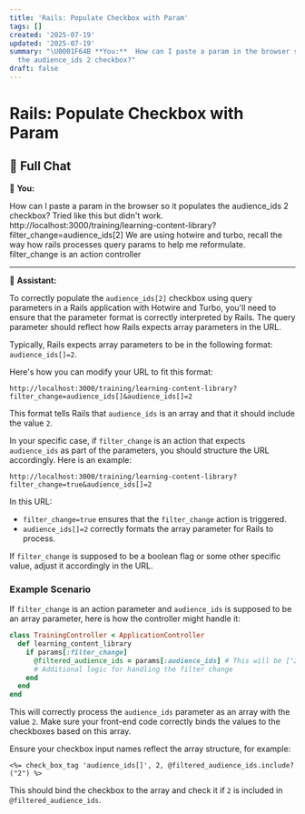 ```yaml
---
title: 'Rails: Populate Checkbox with Param'
tags: []
created: '2025-07-19'
updated: '2025-07-19'
summary: "\U0001F64B **You:**  How can I paste a param in the browser so it populates
  the audience_ids 2 checkbox?"
draft: false
---
```


# Rails: Populate Checkbox with Param

## 🧠 Full Chat

🙋 **You:**

How can I paste a param in the browser so it populates the audience_ids 2 checkbox?
Tried like this but didn't work.
http://localhost:3000/training/learning-content-library?filter_change=audience_ids[2]
We are using hotwire and turbo, recall the way how rails processes query params to help me reformulate. filter_change is an action controller

---

🤖 **Assistant:**

To correctly populate the `audience_ids[2]` checkbox using query parameters in a Rails application with Hotwire and Turbo, you'll need to ensure that the parameter format is correctly interpreted by Rails. The query parameter should reflect how Rails expects array parameters in the URL.

Typically, Rails expects array parameters to be in the following format: `audience_ids[]=2`.

Here's how you can modify your URL to fit this format:

```
http://localhost:3000/training/learning-content-library?filter_change=audience_ids[]&audience_ids[]=2
```

This format tells Rails that `audience_ids` is an array and that it should include the value `2`.

In your specific case, if `filter_change` is an action that expects `audience_ids` as part of the parameters, you should structure the URL accordingly. Here is an example:

```
http://localhost:3000/training/learning-content-library?filter_change=true&audience_ids[]=2
```

In this URL:
- `filter_change=true` ensures that the `filter_change` action is triggered.
- `audience_ids[]=2` correctly formats the array parameter for Rails to process.

If `filter_change` is supposed to be a boolean flag or some other specific value, adjust it accordingly in the URL.

### Example Scenario

If `filter_change` is an action parameter and `audience_ids` is supposed to be an array parameter, here is how the controller might handle it:

```ruby
class TrainingController < ApplicationController
  def learning_content_library
    if params[:filter_change]
      @filtered_audience_ids = params[:audience_ids] # This will be ["2"]
      # Additional logic for handling the filter change
    end
  end
end
```

This will correctly process the `audience_ids` parameter as an array with the value `2`. Make sure your front-end code correctly binds the values to the checkboxes based on this array.

Ensure your checkbox input names reflect the array structure, for example:

```erb
<%= check_box_tag 'audience_ids[]', 2, @filtered_audience_ids.include?("2") %>
```

This should bind the checkbox to the array and check it if `2` is included in `@filtered_audience_ids`.